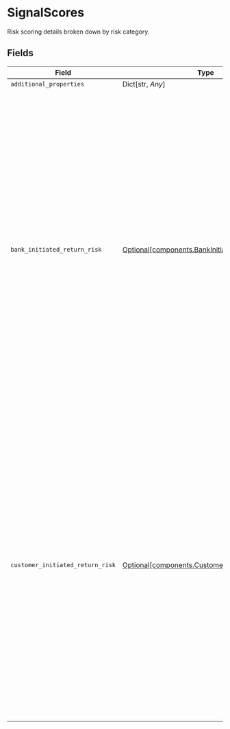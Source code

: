 # SignalScores

Risk scoring details broken down by risk category.


## Fields

| Field                                                                                                                                                                                                                                                                                                                                                                                   | Type                                                                                                                                                                                                                                                                                                                                                                                    | Required                                                                                                                                                                                                                                                                                                                                                                                | Description                                                                                                                                                                                                                                                                                                                                                                             |
| --------------------------------------------------------------------------------------------------------------------------------------------------------------------------------------------------------------------------------------------------------------------------------------------------------------------------------------------------------------------------------------- | --------------------------------------------------------------------------------------------------------------------------------------------------------------------------------------------------------------------------------------------------------------------------------------------------------------------------------------------------------------------------------------- | --------------------------------------------------------------------------------------------------------------------------------------------------------------------------------------------------------------------------------------------------------------------------------------------------------------------------------------------------------------------------------------- | --------------------------------------------------------------------------------------------------------------------------------------------------------------------------------------------------------------------------------------------------------------------------------------------------------------------------------------------------------------------------------------- |
| `additional_properties`                                                                                                                                                                                                                                                                                                                                                                 | Dict[str, *Any*]                                                                                                                                                                                                                                                                                                                                                                        | :heavy_minus_sign:                                                                                                                                                                                                                                                                                                                                                                      | N/A                                                                                                                                                                                                                                                                                                                                                                                     |
| `bank_initiated_return_risk`                                                                                                                                                                                                                                                                                                                                                            | [Optional[components.BankInitiatedReturnRisk]](../../models/components/bankinitiatedreturnrisk.md)                                                                                                                                                                                                                                                                                      | :heavy_minus_sign:                                                                                                                                                                                                                                                                                                                                                                      | The object contains a risk score and a risk tier that evaluate the transaction return risk because an account is overdrawn or because an ineligible account is used. Common return codes in this category include: "R01", "R02", "R03", "R04", "R06", "R08",  "R09", "R13", "R16", "R17", "R20", "R23". These returns have a turnaround time of 2 banking days.                         |
| `customer_initiated_return_risk`                                                                                                                                                                                                                                                                                                                                                        | [Optional[components.CustomerInitiatedReturnRisk]](../../models/components/customerinitiatedreturnrisk.md)                                                                                                                                                                                                                                                                              | :heavy_minus_sign:                                                                                                                                                                                                                                                                                                                                                                      | The object contains a risk score and a risk tier that evaluate the transaction return risk of an unauthorized debit. Common return codes in this category include: "R05", "R07", "R10", "R11", "R29". These returns typically have a return time frame of up to 60 calendar days. During this period, the customer of financial institutions can dispute a transaction as unauthorized. |